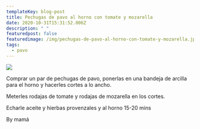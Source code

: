 ```yaml
---
templateKey: blog-post
title: Pechugas de pavo al horno con tomate y mozarella
date: 2020-10-31T15:31:52.006Z
description: " "
featuredpost: false
featuredimage: /img/pechugas-de-pavo-al-horno-con-tomate-y-mozarella.jpg
tags:
  - pavo
---
```

![](/img/pechugas-de-pavo-al-horno-con-tomate-y-mozarella.jpg)

Comprar un par de pechugas de pavo, ponerlas en una bandeja de arcilla para el horno y hacerles cortes a lo ancho.

Meterles rodajas de tomate y rodajas de mozarella en los cortes.

Echarle aceite y hierbas provenzales y al horno 15-20 mins

By mamá